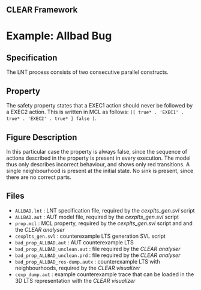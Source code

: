 ## CLEAR Framework
# Example: Allbad Bug

Specification
-------------
The LNT process consists of two consecutive parallel constructs.

Property
--------
The safety property states that a EXEC1 action should never be followed 
by a EXEC2 action. This is written in MCL as follows: 
`([ true* . 'EXEC1' .  true* . 'EXEC2' . true* ] false )`.


Figure Description
------------------
In this particular case the property is always false, since the sequence of 
actions described in the property is present in every execution. 
The model thus only describes incorrect behaviour, and shows only red 
transitions.
A single neighbourhood is present at the initial state. 
No sink is present, since there are no correct parts.

Files
-----
- `ALLBAD.lnt` : LNT specification file, required by the *cexplts_gen.svl* script
- `ALLBAD.aut` : AUT model file, required by the *cexplts_gen.svl* script
- `prop.mcl` : MCL property, required by the *cexplts_gen.svl* script and 
               and the *CLEAR analyser*
- `cexplts_gen.svl` : counterexample LTS generation SVL script
- `bad_prop_ALLBAD.aut` : AUT counterexample LTS
- `bad_prop_ALLBAD_unclean.aut` : file required by the *CLEAR analyser*
- `bad_prop_ALLBAD_unclean.prd` : file required by the *CLEAR analyser*
- `bad_prop_ALLBAD_res-dump.autx` : counterexample LTS with neighbourhoods, 
    required by the *CLEAR visualizer*
- `cexp_dump.aut` : example counterexample trace that can be loaded in the 3D 
                    LTS representation with the *CLEAR visualizer* 
